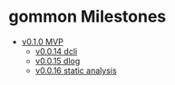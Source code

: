 # gommon Milestones

- [v0.1.0 MVP](v0.1.0-mvp)
  - [v0.0.14 dcli](v0.0.14-dcli)
  - [v0.0.15 dlog](v0.0.15-dlog)
  - [v0.0.16 static analysis](v0.0.16-linter)